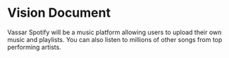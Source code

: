 # Vision Document

Vassar Spotify will be a music platform allowing users to upload their own music and playlists. You can also listen to millions of other songs from top performing artists. 
